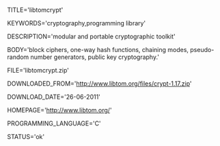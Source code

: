 
TITLE='libtomcrypt'

KEYWORDS='cryptography,programming library'

DESCRIPTION='modular and portable cryptographic toolkit'

BODY='block ciphers, one-way hash functions, chaining modes, pseudo-random number generators, public key cryptography.'

FILE='libtomcrypt.zip'

DOWNLOADED_FROM='http://www.libtom.org/files/crypt-1.17.zip'

DOWNLOAD_DATE='26-06-2011'

HOMEPAGE='http://www.libtom.org/'

PROGRAMMING_LANGUAGE='C'

STATUS='ok'